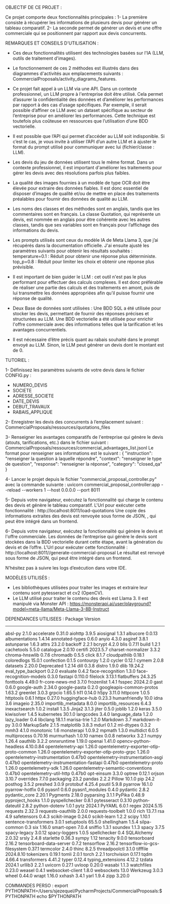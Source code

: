 OBJECTIF DE CE PROJET :

Ce projet comporte deux fonctionnalités principales :
1- La première consiste à récupérer les informations de plusieurs devis pour générer un tableau comparatif.
2- La seconde permet de générer un devis et une offre commerciale qui se positionnent par rapport aux devis concurrents.




REMARQUES ET CONSEILS D'UTILISATION :

* Ces deux fonctionnalités utilisent des technologies basées sur l'IA (LLM, outils de traitement d'images).

* Le fonctionnement de ces 2 méthodes est illustrés dans des diagrammes d'activités aux emplacements suivants :
CommercialProposals/activity_diagrams_features.

* Ce projet fait appel à un LLM via une API. Dans un contexte professionnel, un LLM propre à l'entreprise doit être utilisé. Cela permet d’assurer la confidentialité des données et d’améliorer les performances par rapport à des cas d’usage spécifiques. Par exemple, il serait possible d’affiner ce LLM avec un dataset spécifique au secteur de l’entreprise pour en améliorer les performances. Cette technique est toutefois plus coûteuse en ressources que l’utilisation d’une BDD vectorielle.

* Il est possible que l’API qui permet d’accéder au LLM soit indisponible. Si c’est le cas, je vous invite à utiliser l’API d’un autre LLM et à ajuster le format du prompt utilisé pour communiquer avec lui (fichier/classe : LLM).

* Les devis du jeu de données utilisent tous le même format. Dans un contexte professionnel, il est important d'améliorer les traitements pour gérer les devis avec des résolutions parfois plus faibles.

* La qualité des images fournies à un modèle de type OCR doit être élevée pour extraire des données fiables. Il est donc essentiel de disposer d’images de qualité et/ou de mettre en place des traitements préalables pour fournir des données de qualité au LLM.

* Les noms des classes et des méthodes sont en anglais, tandis que les commentaires sont en français. La classe Quotation, qui représente un devis, est nommée en anglais pour être cohérente avec les autres classes, tandis que ses variables sont en français pour l’affichage des informations du devis.

* Les prompts utilisés sont ceux du modèle IA de Meta Llama 3, que j’ai récupérés dans la documentation officielle. J'ai ensuite ajusté les paramètres suivants pour obtenir les résultats souhaités :
    temperature=0.1 : Réduit pour obtenir une réponse plus déterministe.
    top_p=0.8 : Réduit pour limiter les choix et obtenir une réponse plus prévisible.

* Il est important de bien guider le LLM : cet outil n'est pas le plus performant pour effectuer des calculs complexes. Il est donc préférable de réaliser une partie des calculs et des traitements en amont, puis de lui transmettre les données appropriées afin qu'il puisse fournir une réponse de qualité.

* Deux Base de données sont utilisées :
Une BDD SQL a été utilisée pour stocker les devis, permettant de fournir des réponses précises et structurées au LLM.
Une BDD vectorielle a été utilisée pour enrichir l'offre commerciale avec des informations telles que la tarification et les avantages concurrentiels.

* Il est nécessaire d’être précis quant au rabais souhaité dans le prompt envoyé au LLM. Sinon, le LLM peut générer un devis dont le montant est de 0.




TUTORIEL :

1- Définissez les paramètres suivants de votre devis dans le fichier CONFIG.py :
* NUMERO_DEVIS
* SOCIETE
* ADRESSE_SOCIETE
* DATE_DEVIS
* DEBUT_TRAVAUX
* RABAIS_APPLIQUE

2- Enregistrer les devis des concurrents à l’emplacement suivant :
CommercialProposals/ressources/quotations_files

3- Renseigner les avantages comparatifs de l'entreprise qui génère le devis (atouts, tarifications, etc.) dans le fichier suivant :
CommercialProposals/ressources/commercial_advantages_list.jsonl
Le format pour renseigner ses informations est le suivant :
{
  "instruction": "renseigner la question à laquelle répondre",
  "context": "renseigner le type de question",
  "response": "renseigner la réponse",
  "category": "closed_qa"
}

4- Lancer le projet depuis le fichier "commercial_proposal_controller.py" avec la commande suivante :
uvicorn commercial_proposal_controller:app --reload --workers 1 --host 0.0.0.0 --port 8011

5- Depuis votre navigateur, exécutez la fonctionnalité qui charge le contenu des devis et génère le tableau comparatif.
L'Url pour exécuter cette fonctionnalité : http://localhost:8011/load-quotations
Une copie des informations extraites des devis est renvoyée sous forme de JSON, , qui peut être intégré dans un frontend.

6- Depuis votre navigateur, exécutez la fonctionnalité qui génère le devis et l'offre commerciale.
Les données de l’entreprise qui génère le devis sont stockées dans la BDD vectorielle durant cette étape, avant la génération du devis et de l’offre.
L'Url pour exécuter cette fonctionnalité : http://localhost:8011//generate-commercial-proposal
Le résultat est renvoyé sous forme de JSON, qui peut être intégré dans un frontend.

N’hésitez pas à suivre les logs d’exécution dans votre IDE.




MODÈLES UTILISÉS :
* Les bibliothèques utilisées pour traiter les images et extraire leur contenu sont pytesseract et cv2 (OpenCV).
* Le LLM utilisé pour traiter le contenu des devis est Llama 3. Il est manipulé via Monster API :
https://monsterapi.ai/user/playground?model=meta-llama/Meta-Llama-3-8B-Instruct




DEPENDANCES UTILISEES :
Package                                  Version
---------------------------------------- ---------
absl-py                                  2.1.0
accelerate                               0.31.0
aiohttp                                  3.9.5
aiosignal                                1.3.1
albucore                                 0.0.13
albumentations                           1.4.14
annotated-types                          0.6.0
anyio                                    4.3.0
asgiref                                  3.8.1
astunparse                               1.6.3
attrs                                    23.2.0
backoff                                  2.2.1
bcrypt                                   4.2.0
blis                                     0.7.11
build                                    1.2.1
cachetools                               5.5.0
catalogue                                2.0.10
certifi                                  2023.5.7
charset-normalizer                       3.3.2
chroma-hnswlib                           0.7.6
chromadb                                 0.5.5
click                                    8.1.7
cloudpathlib                             0.18.1
coloredlogs                              15.0.1
confection                               0.1.5
contourpy                                1.2.0
cycler                                   0.12.1
cymem                                    2.0.8
datasets                                 2.20.0
Deprecated                               1.2.14
dill                                     0.3.8
distro                                   1.9.0
dlib                                     19.24.2
eval_type_backport                       0.2.0
evaluate                                 0.4.2
face-recognition                         1.3.0
face-recognition-models                  0.3.0
fastapi                                  0.110.0
filelock                                 3.13.1
flatbuffers                              24.3.25
fonttools                                4.49.0
fr-core-news-md                          3.7.0
frozenlist                               1.4.1
fsspec                                   2024.2.0
gast                                     0.6.0
google-auth                              2.34.0
google-pasta                             0.2.0
googleapis-common-protos                 1.63.2
greenlet                                 3.0.3
grpcio                                   1.65.5
h11                                      0.14.0
h5py                                     3.11.0
httpcore                                 1.0.5
httptools                                0.6.1
httpx                                    0.27.0
huggingface-hub                          0.23.3
humanfriendly                            10.0
idna                                     3.6
imageio                                  2.35.0
importlib_metadata                       8.0.0
importlib_resources                      6.4.3
inexactsearch                            1.0.2
install                                  1.3.5
Jinja2                                   3.1.3
jiter                                    0.5.0
joblib                                   1.2.0
keras                                    3.5.0
kiwisolver                               1.4.5
kubernetes                               30.1.0
langcodes                                3.4.0
language_data                            1.2.0
lazy_loader                              0.4
libclang                                 18.1.1
marisa-trie                              1.2.0
Markdown                                 3.7
markdown-it-py                           3.0.0
MarkupSafe                               2.1.5
matplotlib                               3.8.3
mdurl                                    0.1.2
ml-dtypes                                0.3.2
mmh3                                     4.1.0
monotonic                                1.6
monsterapi                               1.0.9.2
mpmath                                   1.3.0
multidict                                6.0.5
multiprocess                             0.70.16
murmurhash                               1.0.10
namex                                    0.0.8
networkx                                 3.2.1
numpy                                    1.26.4
oauthlib                                 3.2.2
onnxruntime                              1.19.0
openai                                   1.41.0
opencv-python-headless                   4.10.0.84
opentelemetry-api                        1.26.0
opentelemetry-exporter-otlp-proto-common 1.26.0
opentelemetry-exporter-otlp-proto-grpc   1.26.0
opentelemetry-instrumentation            0.47b0
opentelemetry-instrumentation-asgi       0.47b0
opentelemetry-instrumentation-fastapi    0.47b0
opentelemetry-proto                      1.26.0
opentelemetry-sdk                        1.26.0
opentelemetry-semantic-conventions       0.47b0
opentelemetry-util-http                  0.47b0
opt-einsum                               3.3.0
optree                                   0.12.1
orjson                                   3.10.7
overrides                                7.7.0
packaging                                23.2
pandas                                   2.2.2
Pillow                                   10.1.0
pip                                      24.2
posthog                                  3.5.2
preshed                                  3.0.9
protobuf                                 4.25.4
psutil                                   5.9.8
pyarrow                                  16.1.0
pyarrow-hotfix                           0.6
pyasn1                                   0.6.0
pyasn1_modules                           0.4.0
pydantic                                 2.8.2
pydantic_core                            2.20.1
Pygments                                 2.18.0
pyparsing                                3.1.1
PyPika                                   0.48.9
pyproject_hooks                          1.1.0
pyspellchecker                           0.8.1
pytesseract                              0.3.10
python-dateutil                          2.8.2
python-dotenv                            1.0.1
pytz                                     2024.1
PyYAML                                   6.0.1
regex                                    2024.5.15
requests                                 2.32.3
requests-oauthlib                        2.0.0
requests-toolbelt                        1.0.0
rich                                     13.7.1
rsa                                      4.9
safetensors                              0.4.3
scikit-image                             0.24.0
scikit-learn                             1.2.2
scipy                                    1.10.1
sentence-transformers                    3.0.1
setuptools                               65.5.0
shellingham                              1.5.4
silpa-common                             0.3
six                                      1.16.0
smart-open                               7.0.4
sniffio                                  1.3.1
soundex                                  1.1.3
spacy                                    3.7.5
spacy-legacy                             3.0.12
spacy-loggers                            1.0.5
spellchecker                             0.4
SQLAlchemy                               2.0.32
srsly                                    2.4.8
starlette                                0.36.3
sympy                                    1.12
tenacity                                 9.0.0
tensorboard                              2.16.2
tensorboard-data-server                  0.7.2
tensorflow                               2.16.2
tensorflow-io-gcs-filesystem             0.37.1
termcolor                                2.4.0
thinc                                    8.2.5
threadpoolctl                            3.1.0
tifffile                                 2024.8.10
tokenizers                               0.19.1
tomli                                    2.0.1
torch                                    2.2.1
torchvision                              0.17.1
tqdm                                     4.66.4
transformers                             4.41.2
typer                                    0.12.4
typing_extensions                        4.12.2
tzdata                                   2024.1
urllib3                                  2.2.1
uvicorn                                  0.27.1
uvloop                                   0.20.0
wasabi                                   1.1.3
watchfiles                               0.23.0
weasel                                   0.4.1
websocket-client                         1.8.0
websockets                               13.0
Werkzeug                                 3.0.3
wheel                                    0.44.0
wrapt                                    1.16.0
xxhash                                   3.4.1
yarl                                     1.9.4
zipp                                     3.20.0




COMMANDES PERSO :
export PYTHONPATH=/Users/sjezequel/PycharmProjects/CommercialProposals:$PYTHONPATH
echo $PYTHONPATH

